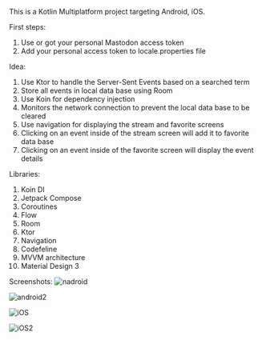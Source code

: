 This is a Kotlin Multiplatform project targeting Android, iOS.

First steps:

1. Use or got your personal Mastodon access token
2. Add your personal access token to locale.properties file

Idea:

1. Use Ktor to handle the Server-Sent Events based on a searched term
2. Store all events in local data base using Room
3. Use Koin for dependency injection
4. Monitors the network connection to prevent the local data base to be cleared
5. Use navigation for displaying the stream and favorite screens
6. Clicking on an event inside of the stream screen will add it to favorite data base
7. Clicking on an event inside of the favorite screen will display the event details

Libraries:

1. Koin DI 
2. Jetpack Compose 
3. Coroutines 
4. Flow 
5. Room 
6. Ktor
7. Navigation
8. Codefeline
9. MVVM architecture 
10. Material Design 3

Screenshots:
![nadroid](https://github.com/user-attachments/assets/08fca06c-6d79-4597-82bb-e5a767b764a3)

![android2](https://github.com/user-attachments/assets/267d8639-5059-4b80-bc6f-d18d844a9594)

![iOS ](https://github.com/user-attachments/assets/a325bba0-f1cc-483a-bd05-910bf8552881)

![iOS2](https://github.com/user-attachments/assets/b0cac22c-30ab-4fda-8306-edddfc7db775)

